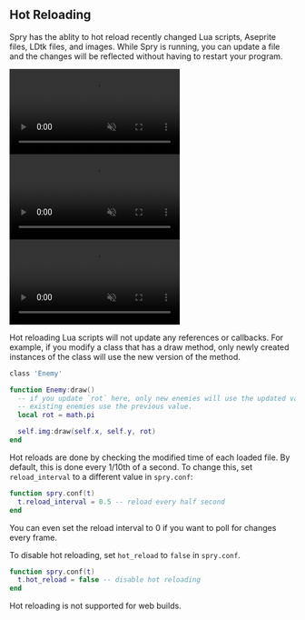 ## Hot Reloading

Spry has the ablity to hot reload recently changed Lua scripts, Aseprite
files, LDtk files, and images. While Spry is running, you can update a file
and the changes will be reflected without having to restart your program.

<video autoplay muted loop class="w-100 mw7 center db mb2">
  <source src="static/assets/hot-lua.webm" type="video/webm">
</video>

<video autoplay muted loop class="w-100 mw7 center db mb2">
  <source src="static/assets/hot-png.webm" type="video/webm">
</video>

<video autoplay muted loop class="w-100 mw7 center db mb2">
  <source src="static/assets/hot-ldtk.webm" type="video/webm">
</video>

Hot reloading Lua scripts will not update any references or callbacks. For
example, if you modify a class that has a draw method, only newly created
instances of the class will use the new version of the method.

```lua
class 'Enemy'

function Enemy:draw()
  -- if you update `rot` here, only new enemies will use the updated value.
  -- existing enemies use the previous value.
  local rot = math.pi

  self.img:draw(self.x, self.y, rot)
end
```

Hot reloads are done by checking the modified time of each loaded file. By
default, this is done every 1/10th of a second. To change this, set
`reload_interval` to a different value in `spry.conf`:

```lua
function spry.conf(t)
  t.reload_interval = 0.5 -- reload every half second
end
```

You can even set the reload interval to 0 if you want to poll for changes
every frame.

To disable hot reloading, set `hot_reload` to `false` in `spry.conf`.

```lua
function spry.conf(t)
  t.hot_reload = false -- disable hot reloading
end
```

Hot reloading is not supported for web builds.
